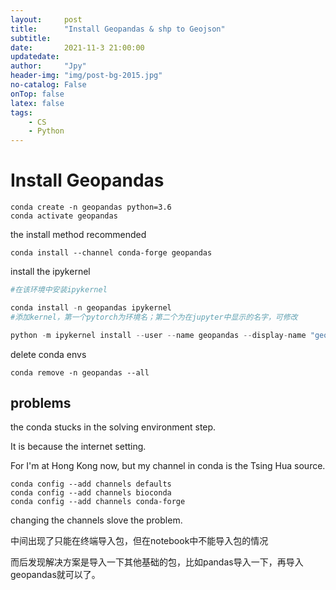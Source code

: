 ```yaml
---
layout:     post
title:      "Install Geopandas & shp to Geojson"
subtitle:   
date:       2021-11-3 21:00:00
updatedate:
author:     "Jpy"
header-img: "img/post-bg-2015.jpg"
no-catalog: False
onTop: false
latex: false
tags:
    - CS
    - Python
---
```


# Install Geopandas

```
conda create -n geopandas python=3.6
conda activate geopandas
```

the install method recommended

```
conda install --channel conda-forge geopandas
```

install the ipykernel

```python
#在该环境中安装ipykernel 

conda install -n geopandas ipykernel
#添加kernel，第一个pytorch为环境名；第二个为在jupyter中显示的名字，可修改 

python -m ipykernel install --user --name geopandas --display-name "geopandas"
```

delete conda envs

```
conda remove -n geopandas --all
```



## problems

the conda stucks in the solving environment step.

It is because the internet setting.

For I'm at Hong Kong now, but my channel in conda is the Tsing Hua source.

```
conda config --add channels defaults
conda config --add channels bioconda
conda config --add channels conda-forge
```

changing the channels slove the problem.

中间出现了只能在终端导入包，但在notebook中不能导入包的情况

而后发现解决方案是导入一下其他基础的包，比如pandas导入一下，再导入geopandas就可以了。

